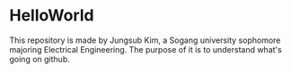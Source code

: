 # HelloWorld
This repository is made by Jungsub Kim, a Sogang university sophomore majoring Electrical Engineering.
The purpose of it is to understand what's going on github.
